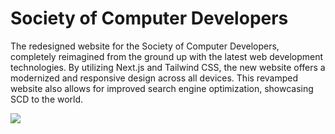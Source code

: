 # Society of Computer Developers

The redesigned website for the Society of Computer Developers, completely reimagined from the ground up with the latest web development technologies. By utilizing Next.js and Tailwind CSS, the new website offers a modernized and responsive design across all devices. This revamped website also allows for improved search engine optimization, showcasing SCD to the world.

<!-- Rebuilt from the ground up using Next.js and Tailwind CSS, this is a modernized website for the SCD club at Wayne State University. -->

<!-- Using https://pikwy.com/ to capture screenshot and host image -->
<img src="https://api.pikwy.com/web/6413fef65cb8065b45002437.jpg" />
